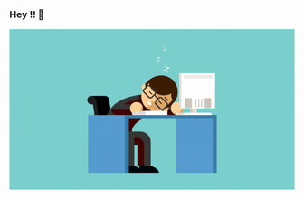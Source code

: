### Hey !! 👋

<!--
<img src="https://raw.githubusercontent.com/subodhk01/subodhk01/master/404.jpg" /><br>
-->

<img src="https://github.com/tridib2003/tridib2003/blob/main/123.png" /><br>


<!--
**tridib2003/tridib2003** is a ✨ _special_ ✨ repository because its `README.md` (this file) appears on your GitHub profile.

Here are some ideas to get you started:

- 🔭 I’m currently working on ...
- 🌱 I’m currently learning ...
- 👯 I’m looking to collaborate on ...
- 🤔 I’m looking for help with ...
- 💬 Ask me about ...
- 📫 How to reach me: ...
- 😄 Pronouns: ...
- ⚡ Fun fact: ...
-->
